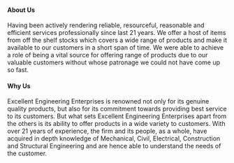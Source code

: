 #### About Us
Having been actively rendering reliable, resourceful, reasonable and efficient services professionally since last 21 years. We offer a host of items from off the shelf stocks which covers a wide range of products and make it available to our customers in a short span of time. We were able to achieve a role of being a vital source for offering range of products due to our valuable customers without whose patronage we could not have come up so fast.
#### Why Us
Excellent Engineering Enterprises is renowned not only for its genuine quality products, but also for its commitment towards providing best service to its customers. But what sets Excellent Engineering Enterprises apart from the others is its ability to offer products in a wide variety to customers. With over 21 years of experience, the firm and its people, as a whole, have acquired in depth knowledge of Mechanical, Civil, Electrical, Construction and Structural Engineering and are hence able to understand the needs of the customer.

